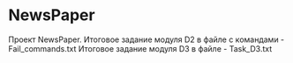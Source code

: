 # NewsPaper

Проект NewsPaper. 
Итоговое задание модуля D2 в файле с командами - Fail_commands.txt
Итоговое задание модуля D3 в файле - Task_D3.txt
